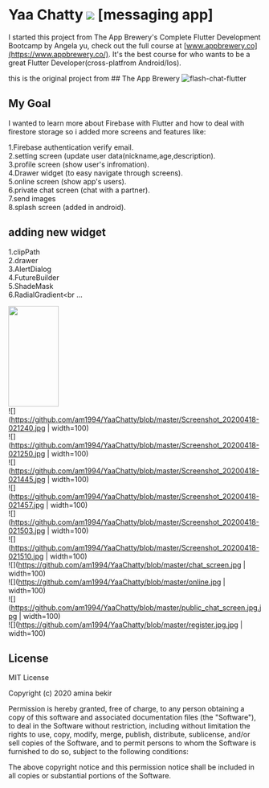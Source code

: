

# Yaa Chatty ![](https://github.com/am1994/YaaChatty/blob/master/icons8-weixin-64.png) [messaging app]

I started this project from The App Brewery's Complete Flutter Development Bootcamp by Angela yu, 
check out the full course at [www.appbrewery.co](https://www.appbrewery.co/). It's the best course for who wants to  be a great Flutter Developer(cross-platfrom Android/Ios).

this is the original project from ## The App Brewery ![flash-chat-flutter](https://github.com/londonappbrewery/flash-chat-flutter)

## My Goal

I wanted to learn more about Firebase with  Flutter and how to deal with firestore storage so i added more screens and features like:<br/>

1.Firebase authentication verify email. <br/>
2.setting screen (update user data(nickname,age,description).<br/>
3.profile screen (show user's infromation).<br/>
4.Drawer widget (to easy navigate through screens).<br/>
5.online screen (show app's users).<br/>
6.private chat screen (chat with a partner).<br/>
7.send images <br/>
8.splash screen (added in android).<br/>


## adding new widget

 1.clipPath<br/>
 2.drawer<br/>
 3.AlertDialog<br/>
 4.FutureBuilder<br/>
 5.ShadeMask<br/>
 6.RadialGradient<br 
 ...<br/>
 
 <img src="https://github.com/am1994/YaaChatty/blob/master/Screenshot_20200418-021232.jpg"  width="100" height="200" > </br>
 ![](https://github.com/am1994/YaaChatty/blob/master/Screenshot_20200418-021240.jpg | width=100)</br>
 ![](https://github.com/am1994/YaaChatty/blob/master/Screenshot_20200418-021250.jpg | width=100)</br>
 ![](https://github.com/am1994/YaaChatty/blob/master/Screenshot_20200418-021445.jpg | width=100)</br>
 ![](https://github.com/am1994/YaaChatty/blob/master/Screenshot_20200418-021457.jpg | width=100)</br>
 ![](https://github.com/am1994/YaaChatty/blob/master/Screenshot_20200418-021503.jpg | width=100)</br>
 ![](https://github.com/am1994/YaaChatty/blob/master/Screenshot_20200418-021510.jpg | width=100)</br>
 ![](https://github.com/am1994/YaaChatty/blob/master/chat_screen.jpg | width=100)</br>
 ![](https://github.com/am1994/YaaChatty/blob/master/online.jpg | width=100)</br>
 ![](https://github.com/am1994/YaaChatty/blob/master/public_chat_screen.jpg.jpg | width=100)</br>
 ![](https://github.com/am1994/YaaChatty/blob/master/register.jpg.jpg | width=100)</br>


 

 
 



 
 
## License

MIT License

Copyright (c) 2020 amina bekir

Permission is hereby granted, free of charge, to any person obtaining a copy
of this software and associated documentation files (the "Software"), to deal
in the Software without restriction, including without limitation the rights
to use, copy, modify, merge, publish, distribute, sublicense, and/or sell
copies of the Software, and to permit persons to whom the Software is
furnished to do so, subject to the following conditions:

The above copyright notice and this permission notice shall be included in all
copies or substantial portions of the Software.


